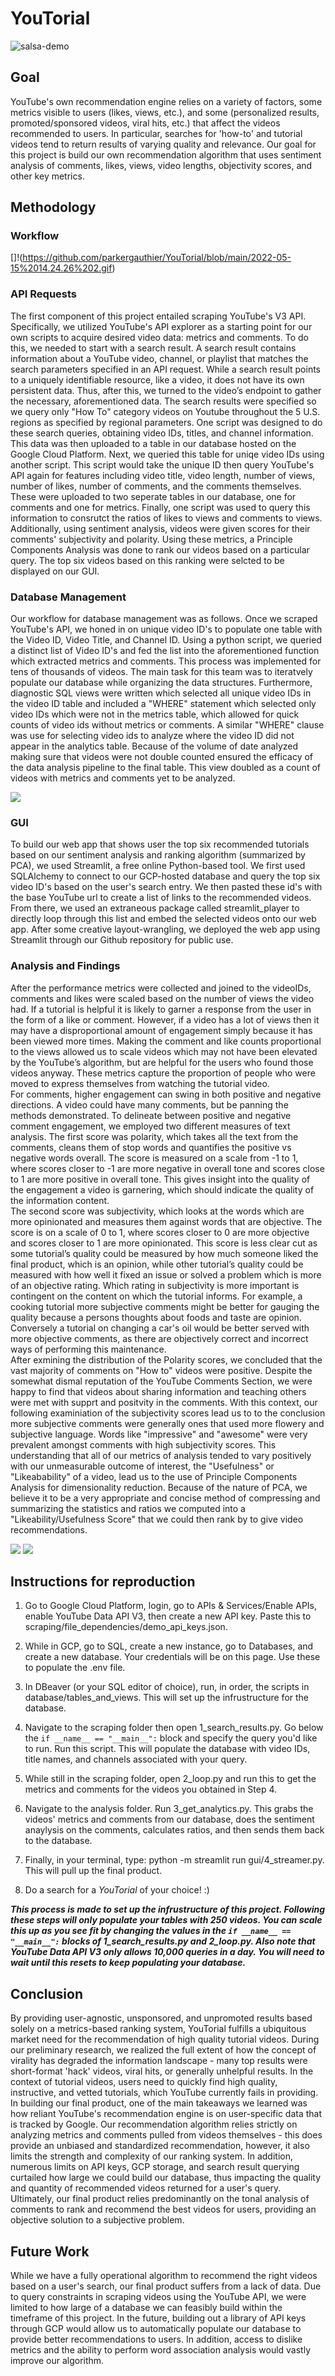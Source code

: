 # YouTorial
![salsa-demo](https://user-images.githubusercontent.com/98052656/168164904-cde501ad-1696-4e29-9e12-84d327171c5e.gif)

## Goal
YouTube's own recommendation engine relies on a variety of factors, some metrics visible to users (likes, views, etc.), and some (personalized results, promoted/sponsored videos, viral hits, etc.) that affect the videos recommended to users. In particular, searches for 'how-to' and tutorial videos tend to return results of varying quality and relevance. Our goal for this project is build our own recommendation algorithm that uses sentiment analysis of comments, likes, views, video lengths, objectivity scores, and other key metrics. 

## Methodology

### Workflow 
[]!(https://github.com/parkergauthier/YouTorial/blob/main/2022-05-15%2014.24.26%202.gif)

### API Requests

The first component of this project entailed scraping YouTube's V3 API. Specifically, we utilized YouTube's API explorer as a starting point for our own scripts to acquire desired video data: metrics and comments. To do this, we needed to start with a search result. A search result contains information about a YouTube video, channel, or playlist that matches the search parameters specified in an API request. While a search result points to a uniquely identifiable resource, like a video, it does not have its own persistent data. Thus, after this, we turned to the video’s endpoint to gather the necessary, aforementioned data. The search results were specified so we query only "How To" category videos on Youtube throughout the 5 U.S. regions as specified by regional parameters. One script was designed to do these search queries, obtaining video IDs, titles, and channel information.  This data was then uploaded to a table in our database hosted on the Google Cloud Platform.  Next, we queried this table for uniqe video IDs using another script. This script would take the unique ID then query YouTube's API again for features including video title, video length, number of views, number of likes, number of comments, and the comments themselves. These were uploaded to two seperate tables in our database, one for comments and one for metrics.  Finally, one script was used to query this information to consrutct the ratios of likes to views and comments to views. Additionally,  using sentiment analysis, videos were given scores for their comments' subjectivity and polarity.  Using these metrics, a Principle Components Analysis was done to rank our videos based on a particular query.  The top six videos based on this ranking were selcted to be displayed on our GUI.

### Database Management

Our workflow for database management was as follows. Once we scraped YouTube's API, we honed in on unique video ID's to populate one table with the Video ID, Video Title, and Channel ID. Using a python script, we queried a distinct list of Video ID's and fed the list into the aforementioned function which extracted metrics and comments. This process was implemented for tens of thousands of videos. The main task for this team was to iteratvely populate our database while organizing the data structures. Furthermore, diagnostic SQL views were written which selected all unique video IDs in the video ID table and included a "WHERE" statement which selected only video IDs which were not in the metrics table, which allowed for quick counts of video ids without metrics or comments.  A similar "WHERE" clause was use for selecting video ids to analyze where the video ID did not appear in the analytics table. Because of the volume of date analyzed making sure that videos were not double counted ensured the  efficacy of the data analysis pipeline to the final table. This view doubled as a count of videos with metrics and comments yet to be analyzed.

![](miscellaneous/assets/YouTorial_wordcloud.png)

### GUI 
To build our web app that shows user the top six recommended tutorials based on our sentiment analysis and ranking algorithm (summarized by PCA), we used Streamlit, a free online Python-based tool. We first used SQLAlchemy to connect to our GCP-hosted database and query the top six video ID's based on the user's search entry. We then pasted these id's with the base YouTube url to create a list of links to the recommended videos. From there, we used an extraneous package called streamlit_player to directly loop through this list and embed the selected videos onto our web app. After some creative layout-wrangling, we deployed the web app using Streamlit through our Github repository for public use. 

### Analysis and Findings

 After the performance metrics were collected and joined to the videoIDs, comments and likes were scaled based on the number of views the video had. If a tutorial is helpful it is likely to garner a response from the user in the form of a like or comment. However, if a video has a lot of views then it may have a disproportional amount of engagement simply because it has been viewed more times. Making the comment and like counts proportional to the views allowed us to scale videos which may not have been elevated by the YouTube’s algorithm, but are helpful for the users who found those videos anyway. These metrics capture the proportion of people who were moved to express themselves from watching the tutorial video.  
 For comments, higher engagement can swing in both positive and negative directions. A video could have many comments, but be panning the methods demonstrated. To delineate between positive and negative comment engagement, we employed two different measures of text analysis. The first score was polarity, which takes all the text from the comments, cleans them of stop words and quantifies the positive vs negative words overall. The score is measured on a scale from -1 to 1, where scores closer to -1 are more negative in  overall tone and scores close to 1 are more positive in overall tone. This gives insight into the quality of the engagement a video is garnering, which should indicate the quality of the information content.  
 The second score was subjectivity, which looks at the words which are more opinionated and measures them against words that are objective. The score is on a scale of 0 to 1, where scores closer to 0 are more objective and scores closer to 1 are more opinionated. This score is less clear cut as some tutorial’s quality could be measured by how much someone liked the final product, which is an opinion, while other tutorial’s quality could be measured with how well it fixed an issue or solved a problem which is more of an objective rating. Which rating in subjectivity is more important is contingent on the content on which the tutorial informs. For example, a cooking tutorial more subjective comments might be better for gauging the quality because a persons thoughts about foods and taste are opinion. Conversely a tutorial on changing a car's oil would be better served with more objective comments, as there are objectively correct and incorrect ways of performing this maintenance.  
 After exmining the distribution of the Polarity scores, we concluded that the vast majority of comments on "How to" videos were positive. Despite the somewhat dismal reputation of the YouTube Comments Section, we were happy to find that videos about sharing information and teaching others were met with supprt and positvity in the comments. With this context, our following examiniation of the subjectivity scores lead us to to the conclusion more subjective comments were generally ones that used more flowery and subjective language. Words like "impressive" and "awesome" were very prevalent amongst comments with high subjectivity scores. This understanding that all of our metrics of analysis tended to vary positively with our unmeasurable outcome of interest, the "Usefulness" or "Likeabability" of a video, lead us to the use of Principle Components Analysis for dimensionality reduction. Because of the nature of PCA, we believe it to be a very appropriate and concise method of compressing and summarizing the statistics and ratios we computed into a "Likeability/Usefulness Score" that we could then rank by to give video recommendations.

![](analytics/P9.png) ![](analytics/P10.png)  

## Instructions for reproduction

 1) Go to Google Cloud Platform, login, go to APIs & Services/Enable APIs, enable YouTube Data API V3, then create a new API key.  Paste this to scraping/file_dependencies/demo_api_keys.json. 

2) While in GCP, go to SQL, create a new instance, go to Databases, and create a new database. Your credentials will be on this page.  Use these to populate the .env file.

3) In DBeaver (or your SQL editor of choice), run, in order, the scripts in database/tables_and_views.  This will set up the infrustructure for the database.

4) Navigate to the scraping folder then open 1_search_results.py.  Go below the `if __name__ == "__main__":` block and specify the query you'd like to run.  Run this script.  This will populate the database with video IDs, title names, and channels associated with your query.

5) While still in the scraping folder, open 2_loop.py and run this to get the metrics and comments for the videos you obtained in Step 4.

6) Navigate to the analysis folder.  Run 3_get_analytics.py. This grabs the videos' metrics and comments from our database, does the sentiment anaylysis on the comments, calculates ratios, and then sends them back to the database.

7) Finally, in your terminal, type: python -m streamlit run gui/4_streamer.py.  This will pull up the final product.

8) Do a search for a *YouTorial* of your choice! :)

***This process is made to set up the infrustructure of this project.  Following these steps will only populate your tables with 250 videos.  You can scale this up as you see fit by changing the values in the `if __name__ == "__main__":` blocks of 1_search_results.py and 2_loop.py.  Also note that YouTube Data API V3 only allows 10,000 queries in a day.  You will need to wait until this resets to keep populating your database.***

## Conclusion
 By providing user-agnostic, unsponsored, and unpromoted results based solely on a metrics-based ranking system, YouTorial fulfills a ubiquitous market need for the recommendation of high quality tutorial videos. During our preliminary research, we realized the full extent of how the concept of virality has degraded the information landscape - many top results were short-format 'hack' videos, viral hits, or generally unhelpful results. In the context of tutorial videos, users need to quickly find high quality, instructive, and vetted tutorials, which YouTube currently fails in providing. In building our final product, one of the main takeaways we learned was how reliant YouTube's recommendation engine is on user-specific data that is tracked by Google. Our recommendation algorithm relies strictly on analyzing metrics and comments pulled from videos themselves - this does provide an unbiased and standardized recommendation, however, it also limits the strength and complexity of our ranking system. In addition, numerous limits on API keys, GCP storage, and search result querying curtailed how large we could build our database, thus impacting the quality and quantity of recommended videos returned for a user's query. Ultimately, our final product relies predominantly on the tonal analysis of comments to rank and recommend the best videos for users, providing an objective solution to a subjective problem. 
 
## Future Work 
While we have a fully operational algorithm to recommend the right videos based on a user's search, our final product suffers from a lack of data. Due to query constraints in scraping videos using the YouTube API, we were limited to how large of a database we can feasibly build within the timeframe of this project. In the future, building out a library of API keys through GCP would allow us to automatically populate our database to provide better recommendations to users. In addition, access to dislike metrics and the ability to perform word association analysis would vastly improve our algorithm. 
